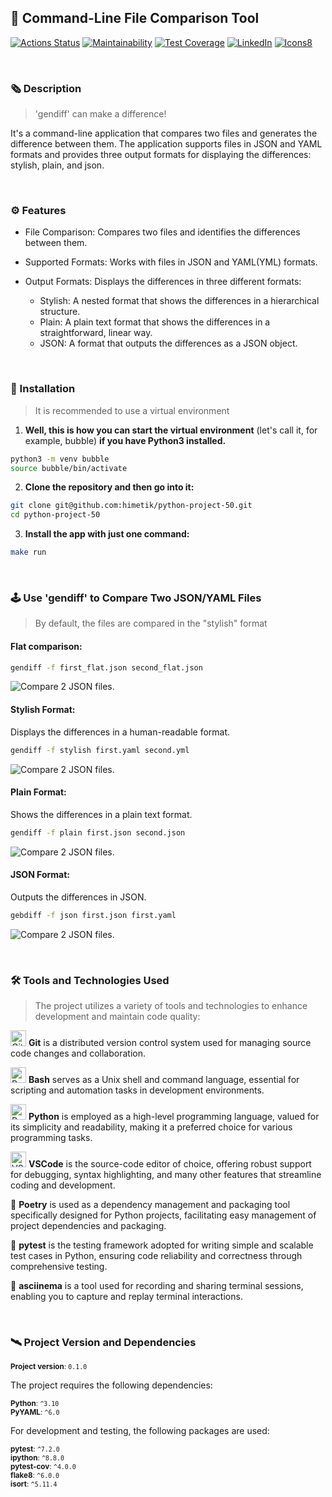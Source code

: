 ## 🌅 Command-Line File Comparison Tool

[![Actions Status](https://github.com/himetik/python-project-50/actions/workflows/hexlet-check.yml/badge.svg)](https://github.com/himetik/python-project-50/actions)
[![Maintainability](https://api.codeclimate.com/v1/badges/408d27b88775611bdfc5/maintainability)](https://codeclimate.com/github/himetik/python-project-50/maintainability)
[![Test Coverage](https://api.codeclimate.com/v1/badges/408d27b88775611bdfc5/test_coverage)](https://codeclimate.com/github/himetik/python-project-50/test_coverage)
[![LinkedIn](https://img.shields.io/badge/LinkedIn-himetik-%2321A366)](https://www.linkedin.com/in/george-igolkin-120247231/)
[![Icons8](https://img.shields.io/badge/Icons8-Used-green?logo=icons8&logoColor=white)](https://icons8.com/icons)

<br/>

### 🗞️ Description

> 'gendiff' can make a difference!

It's a command-line application that compares two files and generates the difference between them. 
The application supports files in JSON and YAML formats and provides three output formats for displaying the differences: stylish, plain, and json.

<br/>

### ⚙️ Features

 - File Comparison: Compares two files and identifies the differences between them.

 - Supported Formats: Works with files in JSON and YAML(YML) formats.

 - Output Formats: Displays the differences in three different formats:
   - Stylish: A nested format that shows the differences in a hierarchical structure.
   - Plain: A plain text format that shows the differences in a straightforward, linear way.
   - JSON: A format that outputs the differences as a JSON object.
 
<br/>

### 🔌 Installation

> It is recommended to use a virtual environment

1. **Well, this is how you can start the virtual environment**
(let's call it, for example, bubble) **if you have Python3 installed.**

```bash
python3 -m venv bubble
source bubble/bin/activate
```

2. **Clone the repository and then go into it:**

```bash
git clone git@github.com:himetik/python-project-50.git
cd python-project-50
```

3. **Install the app with just one command:**

```bash
make run
```

<br/>

### 🕹️ Use 'gendiff' to Compare Two JSON/YAML Files

> By default, the files are compared in the "stylish" format

#### Flat comparison:

```bash
gendiff -f first_flat.json second_flat.json
```

  ![Compare 2 JSON files.](/images/flat_jsons.gif)

#### Stylish Format: 
  Displays the differences in a human-readable format.

```bash
gendiff -f stylish first.yaml second.yml
```

  ![Compare 2 JSON files.](/images/stylish.gif)

#### Plain Format: 
  Shows the differences in a plain text format.

```bash
gendiff -f plain first.json second.json
```

  ![Compare 2 JSON files.](/images/plain.gif)

#### JSON Format: 
  Outputs the differences in JSON.

```bash
gebdiff -f json first.json first.yaml
```

  ![Compare 2 JSON files.](/images/json.gif)

<br/>

### 🛠️ Tools and Technologies Used

> The project utilizes a variety of tools and technologies to enhance development and maintain code quality:

<img src="images/git.png" width="25" height="25" alt="Git"> **Git** is a distributed version control system used for managing source code changes and collaboration. 

<img src="images/bash.png" width="25" height="25" alt="Bash"> **Bash** serves as a Unix shell and command language, essential for scripting and automation tasks in development environments.

<img src="images/python3.png" width="25" height="25" alt="Python"> **Python** is employed as a high-level programming language, valued for its simplicity and readability, making it a preferred choice for various programming tasks.

<img src="images/code.png" width="25" height="25" alt="VSCode"> **VSCode** is the source-code editor of choice, offering robust support for debugging, syntax highlighting, and many other features that streamline coding and development.

🔩 **Poetry** is used as a dependency management and packaging tool specifically designed for Python projects, facilitating easy management of project dependencies and packaging.

🧪 **pytest** is the testing framework adopted for writing simple and scalable test cases in Python, ensuring code reliability and correctness through comprehensive testing.

🎥 **asciinema** is a tool used for recording and sharing terminal sessions, enabling you to capture and replay terminal interactions.

<br/>

### 🛰️ Project Version and Dependencies

<small>**Project version**: `0.1.0`</small><br>

The project requires the following dependencies:

<small>**Python**: `^3.10`</small><br>
<small>**PyYAML**: `^6.0`</small><br>

For development and testing, the following packages are used:

<small>**pytest**: `^7.2.0`</small><br>
<small>**ipython**: `^8.8.0`</small><br>
<small>**pytest-cov**: `^4.0.0`</small><br>
<small>**flake8**: `^6.0.0`</small><br>
<small>**isort**: `^5.11.4`</small><br>

<br/>
